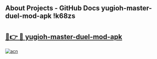 ## About Projects - GitHub Docs yugioh-master-duel-mod-apk !k68zs

# <h2><a href="https://andorid.site?title=yugioh-master-duel-mod-apk&ref=14PRO">🔗👉 🔴 yugioh-master-duel-mod-apk</a></h2>

[![acn](https://github.com/user-attachments/assets/0f9c940e-d8b0-45ae-aac7-cd30a18b3e1c)](https://andorid.site?title=yugioh-master-duel-mod-apk&ref=14PRO)

